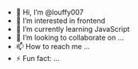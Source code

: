 - 👋 Hi, I’m @louffy007
- 👀 I’m interested in frontend
- 🌱 I’m currently learning JavaScript
- 💞️ I’m looking to collaborate on ...
- 📫 How to reach me ...
- ⚡ Fun fact: ...

<!---
louffy007/louffy007 is a ✨ special ✨ repository because its `README.md` (this file) appears on your GitHub profile.
You can click the Preview link to take a look at your changes.
--->
